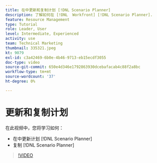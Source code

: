 ```yaml
---
title: 在中更新和复制计划 [!DNL Scenario Planner]
description: 了解如何在 [!DNL  Workfront] [!DNL Scenario Planner].
feature: Resource Management
type: Tutorial
role: Leader, User
level: Intermediate, Experienced
activity: use
team: Technical Marketing
thumbnail: 335321.jpeg
kt: 9079
exl-id: c3a42469-6b0e-4b46-9713-eb15ecdf3055
doc-type: video
source-git-commit: 650e4d346e1792863930dcebafacab4c88f2a8bc
workflow-type: tm+mt
source-wordcount: '37'
ht-degree: 0%

---
```


# 更新和复制计划

在此视频中，您将学习如何：

* 在中更新计划 [!DNL Scenario Planner]
* 复制 [!DNL Scenario Planner]

>[!VIDEO](https://video.tv.adobe.com/v/335321/?quality=12&learn=on)

